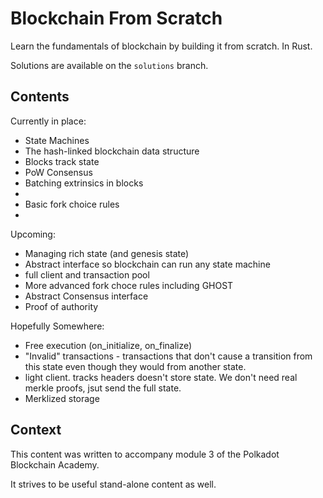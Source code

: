 Blockchain From Scratch
=======================

Learn the fundamentals of blockchain by building it from scratch. In Rust.

Solutions are available on the `solutions` branch.

Contents
--------

Currently in place:
* State Machines
* The hash-linked blockchain data structure
* Blocks track state
* PoW Consensus
* Batching extrinsics in blocks
*
* Basic fork choice rules
*

Upcoming:
* Managing rich state (and genesis state)
* Abstract interface so blockchain can run any state machine
* full client and transaction pool
* More advanced fork choce rules including GHOST
* Abstract Consensus interface
* Proof of authority

Hopefully Somewhere:
* Free execution (on_initialize, on_finalize)
* "Invalid" transactions - transactions that don't cause a transition from this state even though they would from another state.
* light client. tracks headers doesn't store state. We don't need real merkle proofs, jsut send the full state.
* Merklized storage

Context
-------

This content was written to accompany module 3 of the Polkadot Blockchain Academy.

It strives to be useful stand-alone content as well.